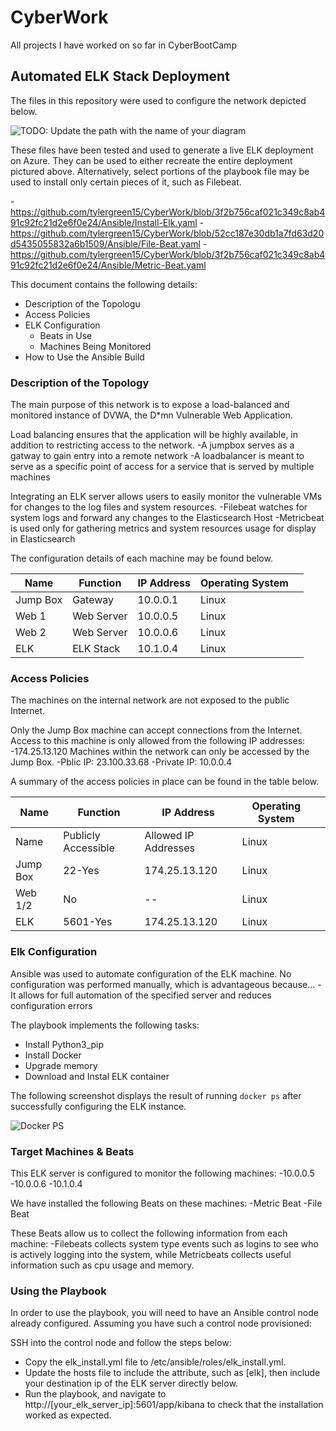 # CyberWork
All projects I have worked on so far in CyberBootCamp
## Automated ELK Stack Deployment

The files in this repository were used to configure the network depicted below.

![TODO: Update the path with the name of your diagram](Images/diagram_filename.png)

These files have been tested and used to generate a live ELK deployment on Azure. They can be used to either recreate the entire deployment pictured above. Alternatively, select portions of the playbook file may be used to install only certain pieces of it, such as Filebeat.

  -https://github.com/tylergreen15/CyberWork/blob/3f2b756caf021c349c8ab491c92fc21d2e6f0e24/Ansible/Install-Elk.yaml
  -https://github.com/tylergreen15/CyberWork/blob/52cc187e30db1a7fd63d20d5435055832a6b1509/Ansible/File-Beat.yaml
  -https://github.com/tylergreen15/CyberWork/blob/3f2b756caf021c349c8ab491c92fc21d2e6f0e24/Ansible/Metric-Beat.yaml

This document contains the following details:
- Description of the Topologu
- Access Policies
- ELK Configuration
  - Beats in Use
  - Machines Being Monitored
- How to Use the Ansible Build


### Description of the Topology

The main purpose of this network is to expose a load-balanced and monitored instance of DVWA, the D*mn Vulnerable Web Application.

Load balancing ensures that the application will be highly available, in addition to restricting access to the network.
-A jumpbox serves as a gatway to gain entry into a remote network
-A loadbalancer is meant to serve as a specific point of access for a service that is served by multiple machines

Integrating an ELK server allows users to easily monitor the vulnerable VMs for changes to the log files and system resources.
-Filebeat watches for system logs and forward any changes to the Elasticsearch Host
-Metricbeat is used only for gathering metrics and system resources usage for display in Elasticsearch

The configuration details of each machine may be found below.

| Name     | Function   | IP Address | Operating System |   |
|----------|------------|------------|------------------|---|
| Jump Box | Gateway    | 10.0.0.1   | Linux            |   |
| Web 1    | Web Server | 10.0.0.5   | Linux            |   |
| Web 2    | Web Server | 10.0.0.6   | Linux            |   |
| ELK      | ELK Stack  | 10.1.0.4   | Linux            |   |

### Access Policies

The machines on the internal network are not exposed to the public Internet.

Only the Jump Box machine can accept connections from the Internet. Access to this machine is only allowed from the following IP addresses:
-174.25.13.120
Machines within the network can only be accessed by the Jump Box.
-Pblic IP: 23.100.33.68
-Private IP: 10.0.0.4

A summary of the access policies in place can be found in the table below.

| Name     | Function            | IP Address           | Operating System |   |
|----------|---------------------|----------------------|------------------|---|
| Name     | Publicly Accessible | Allowed IP Addresses | Linux            |   |
| Jump Box | 22-Yes              | 174.25.13.120        | Linux            |   |
| Web 1/2  | No                  | --                   | Linux            |   |
| ELK      | 5601-Yes            | 174.25.13.120        | Linux            |   |

### Elk Configuration

Ansible was used to automate configuration of the ELK machine. No configuration was performed manually, which is advantageous because...
-It allows for full automation of the specified server and reduces configuration errors

The playbook implements the following tasks:
- Install Python3_pip
- Install Docker
- Upgrade memory
- Download and Instal ELK container

The following screenshot displays the result of running `docker ps` after successfully configuring the ELK instance.

![Docker PS](https://user-images.githubusercontent.com/82739734/128657725-b2920e8e-ce50-4851-af33-ac7c4f0ec009.png)


### Target Machines & Beats
This ELK server is configured to monitor the following machines:
-10.0.0.5
-10.0.0.6
-10.1.0.4

We have installed the following Beats on these machines:
-Metric Beat
-File Beat

These Beats allow us to collect the following information from each machine:
-Filebeats collects system type events such as logins to see who is actively logging into the system, while Metricbeats collects useful information such as cpu usage and memory.
### Using the Playbook
In order to use the playbook, you will need to have an Ansible control node already configured. Assuming you have such a control node provisioned:

SSH into the control node and follow the steps below:
- Copy the elk_install.yml file to /etc/ansible/roles/elk_install.yml.
- Update the hosts file to include the attribute, such as [elk], then include your destination ip of the ELK server directly below.
- Run the playbook, and navigate to http://[your_elk_server_ip]:5601/app/kibana  to check that the installation worked as expected.

